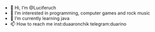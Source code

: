 - 👋 Hi, I’m @Luciferuch
- 👀 I’m interested in programming, computer games and rock music
- 🌱 I’m currently learning java
- 📫 How to reach me inst:duaaronchik telegram:duarino
